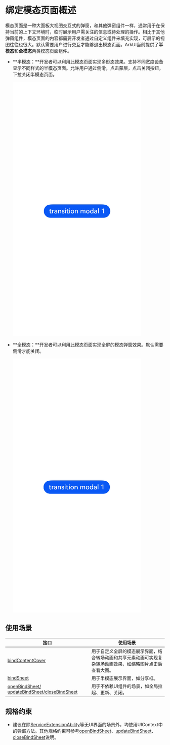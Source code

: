 # 绑定模态页面概述

模态页面是一种大面板大视图交互式的弹窗，和其他弹窗组件一样，通常用于在保持当前的上下文环境时，临时展示用户需关注的信息或待处理的操作。相比于其他弹窗组件，模态页面的内容都需要开发者通过自定义组件来填充实现，可展示的视图往往也很大。默认需要用户进行交互才能够退出模态页面。ArkUI当前提供了**半模态**和**全模态**两类模态页面组件。

* **​半模态：​**开发者可以利用此模态页面实现多形态效果。支持不同宽度设备显示不同样式的半模态页面。允许用户通过侧滑，点击蒙层，点击关闭按钮，下拉关闭半模态页面。

  ![zh-cn_sheet1](./figures/sheet1.gif)

* **全模态：​**开发者可以利用此模态页面实现全屏的模态弹窗效果。默认需要侧滑才能关闭。

  ![zh-cn_modal1](./figures/modal1.gif)

## 使用场景

| 接口|使用场景  |
| ----------| ----------------------------------- |
| [bindContentCover](arkts-contentcover-page.md) | 用于自定义全屏的模态展示界面，结合转场动画和共享元素动画可实现复杂转场动画效果，如缩略图片点击后查看大图。 |
| [bindSheet](arkts-sheet-page.md)  | 用于半模态展示界面，如分享框。 |
| [openBindSheet/ updateBindSheet/closeBindSheet](../reference/apis-arkui/js-apis-arkui-UIContext.md#openbindsheet12) | 用于不依赖UI组件的场景，如全局拉起、更新、关闭。|

## 规格约束

* 建议<!--Del-->在除[ServiceExtensionAbility](../../application-dev/application-models/serviceextensionability.md)等无UI界面的场景外，均<!--DelEnd-->使用UIContext中的弹窗方法。其他规格约束可参考[openBindSheet](../reference/apis-arkui/js-apis-arkui-UIContext.md#openbindsheet12)、[updateBindSheet](../reference/apis-arkui/js-apis-arkui-UIContext.md#updatebindsheet12)、[closeBindSheet](../reference/apis-arkui/js-apis-arkui-UIContext.md#closebindsheet12)说明。


